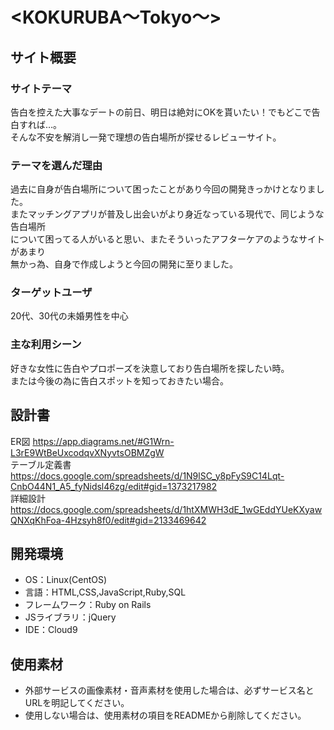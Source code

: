 # <KOKURUBA〜Tokyo〜>

## サイト概要
### サイトテーマ
告白を控えた大事なデートの前日、明日は絶対にOKを貰いたい！でもどこで告白すれば…。</br>
そんな不安を解消し一発で理想の告白場所が探せるレビューサイト。

### テーマを選んだ理由
過去に自身が告白場所について困ったことがあり今回の開発きっかけとなりました。</br>
またマッチングアプリが普及し出会いがより身近なっている現代で、同じような告白場所</br>
について困ってる人がいると思い、またそういったアフターケアのようなサイトがあまり</br>
無かっ為、自身で作成しようと今回の開発に至りました。

### ターゲットユーザ
20代、30代の未婚男性を中心

### 主な利用シーン
好きな女性に告白やプロポーズを決意しており告白場所を探したい時。</br>
または今後の為に告白スポットを知っておきたい場合。

## 設計書
ER図 https://app.diagrams.net/#G1Wrn-L3rE9WtBeUxcodqvXNyvtsOBMZgW</br>
テーブル定義書 https://docs.google.com/spreadsheets/d/1N9lSC_y8pFyS9C14Lqt-CnbO44N1_A5_fyNidsl46zg/edit#gid=1373217982</br>
詳細設計 https://docs.google.com/spreadsheets/d/1htXMWH3dE_1wGEddYUeKXyawQNXqKhFoa-4Hzsyh8f0/edit#gid=2133469642

## 開発環境
- OS：Linux(CentOS)
- 言語：HTML,CSS,JavaScript,Ruby,SQL
- フレームワーク：Ruby on Rails
- JSライブラリ：jQuery
- IDE：Cloud9

## 使用素材
- 外部サービスの画像素材・音声素材を使用した場合は、必ずサービス名とURLを明記してください。
- 使用しない場合は、使用素材の項目をREADMEから削除してください。